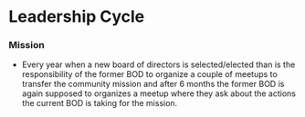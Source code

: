 # Leadership Cycle

### Mission

- Every year when a new board of directors is selected/elected than is the responsibility of the former BOD to organize a couple of meetups to transfer the community mission and after 6 months the former BOD is again supposed to organizes a meetup where they ask about the actions the current BOD is taking for the mission.
